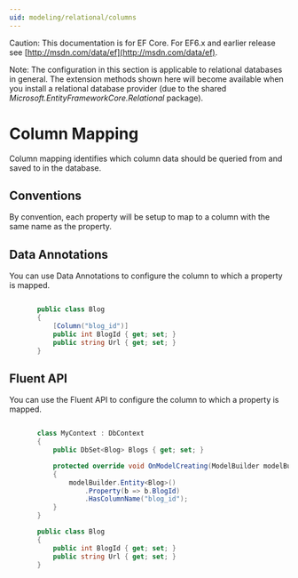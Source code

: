 ```yaml
---
uid: modeling/relational/columns
---
```

Caution: This documentation is for EF Core. For EF6.x and earlier release see [http://msdn.com/data/ef](http://msdn.com/data/ef).

Note: The configuration in this section is applicable to relational databases in general. The extension methods shown here will become available when you install a relational database provider (due to the shared *Microsoft.EntityFrameworkCore.Relational* package).

  # Column Mapping

Column mapping identifies which column data should be queried from and saved to in the database.

  ## Conventions

By convention, each property will be setup to map to a column with the same name as the property.

  ## Data Annotations

You can use Data Annotations to configure the column to which a property is mapped.

<!-- literal_block"language": "csharp", "source": "/Users/shirhatti/src/EntityFramework.Docs/docs/modeling/relational/Modeling/DataAnnotations/Samples/Relational/Column.cs", "xml:space": "preserve", "classes  "backrefs  "names  "dupnames  highlight_args"h1_lines":3, "linenostart": 1}, "ids  "linenos": true -->

````c#

       public class Blog
       {
           [Column("blog_id")]
           public int BlogId { get; set; }
           public string Url { get; set; }
       }

   ````

  ## Fluent API

You can use the Fluent API to configure the column to which a property is mapped.

<!-- literal_block"language": "csharp", "source": "/Users/shirhatti/src/EntityFramework.Docs/docs/modeling/relational/Modeling/FluentAPI/Samples/Relational/Column.cs", "xml:space": "preserve", "classes  "backrefs  "names  "dupnames  highlight_args"h1_lines":7, 8, 9, "linenostart": 1}, "ids  "linenos": true -->

````c#

       class MyContext : DbContext
       {
           public DbSet<Blog> Blogs { get; set; }

           protected override void OnModelCreating(ModelBuilder modelBuilder)
           {
               modelBuilder.Entity<Blog>()
                   .Property(b => b.BlogId)
                   .HasColumnName("blog_id");
           }
       }

       public class Blog
       {
           public int BlogId { get; set; }
           public string Url { get; set; }
       }

   ````
